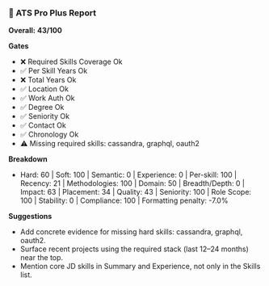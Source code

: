 ### 🧠 ATS Pro Plus Report
**Overall:** **43/100**

**Gates**
- ❌ Required Skills Coverage Ok
- ✅ Per Skill Years Ok
- ❌ Total Years Ok
- ✅ Location Ok
- ✅ Work Auth Ok
- ✅ Degree Ok
- ✅ Seniority Ok
- ✅ Contact Ok
- ✅ Chronology Ok
- ⚠️ Missing required skills: cassandra, graphql, oauth2

**Breakdown**
- Hard: 60 | Soft: 100 | Semantic: 0 | Experience: 0 | Per-skill: 100 | Recency: 21 | Methodologies: 100 | Domain: 50 | Breadth/Depth: 0 | Impact: 63 | Placement: 34 | Quality: 43 | Seniority: 100 | Role Scope: 100 | Stability: 0 | Compliance: 100 | Formatting penalty: -7.0%

**Suggestions**
- Add concrete evidence for missing hard skills: cassandra, graphql, oauth2.
- Surface recent projects using the required stack (last 12–24 months) near the top.
- Mention core JD skills in Summary and Experience, not only in the Skills list.